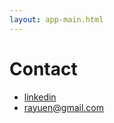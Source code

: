 ```yaml
---
layout: app-main.html
---
```


# Contact

- [linkedin](http://www.linkedin.com/in/rayuen)
- [rayuen@gmail.com](mailto:rayuen@gmail.com)
